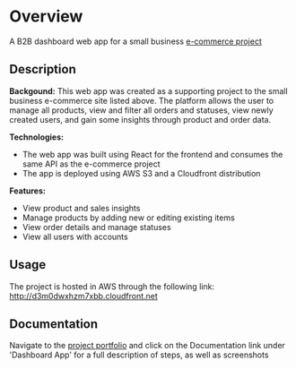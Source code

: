 
# Overview
A B2B dashboard web app for a small business [e-commerce project](https://github.com/ccrju20/Project)

## Description

**Backgound:** This web app was created as a supporting project to the small business e-commerce site listed above. The platform allows the user to manage all products, view and filter all orders and statuses, view newly created users, and gain some insights through product and order data.

**Technologies:** 
- The web app was built using React for the frontend and consumes the same API as the e-commerce project
- The app is deployed using AWS S3 and a Cloudfront distribution

**Features:** 
- View product and sales insights
- Manage products by adding new or editing existing items
- View order details and manage statuses
- View all users with accounts

## Usage
The project is hosted in AWS through the following link: http://d3m0dwxhzm7xbb.cloudfront.net

## Documentation
Navigate to the [project portfolio](https://ccrju20.github.io/Portfolio/) and click on the Documentation link under 'Dashboard App' for a full description of steps, as well as screenshots
